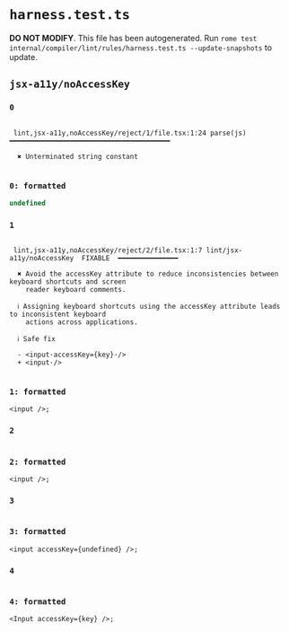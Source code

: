 # `harness.test.ts`

**DO NOT MODIFY**. This file has been autogenerated. Run `rome test internal/compiler/lint/rules/harness.test.ts --update-snapshots` to update.

## `jsx-a11y/noAccessKey`

### `0`

```

 lint,jsx-a11y,noAccessKey/reject/1/file.tsx:1:24 parse(js) ━━━━━━━━━━━━━━━━━━━━━━━━━━━━━━━━━━━━━━━━

  ✖ Unterminated string constant


```

### `0: formatted`

```javascript
undefined
```

### `1`

```

 lint,jsx-a11y,noAccessKey/reject/2/file.tsx:1:7 lint/jsx-a11y/noAccessKey  FIXABLE  ━━━━━━━━━━━━━━━

  ✖ Avoid the accessKey attribute to reduce inconsistencies between keyboard shortcuts and screen
    reader keyboard comments.

  ℹ Assigning keyboard shortcuts using the accessKey attribute leads to inconsistent keyboard
    actions across applications.

  ℹ Safe fix

  - <input·accessKey={key}·/>
  + <input·/>


```

### `1: formatted`

```tsx
<input />;

```

### `2`

```

```

### `2: formatted`

```tsx
<input />;

```

### `3`

```

```

### `3: formatted`

```tsx
<input accessKey={undefined} />;

```

### `4`

```

```

### `4: formatted`

```tsx
<Input accessKey={key} />;

```

